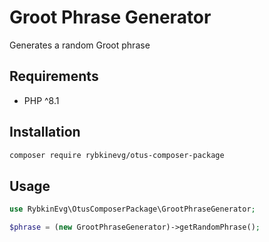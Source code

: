 # Groot Phrase Generator

Generates a random Groot phrase

## Requirements

- PHP ^8.1

## Installation

```bash
composer require rybkinevg/otus-composer-package
```

## Usage

```php
use RybkinEvg\OtusComposerPackage\GrootPhraseGenerator;

$phrase = (new GrootPhraseGenerator)->getRandomPhrase();
```